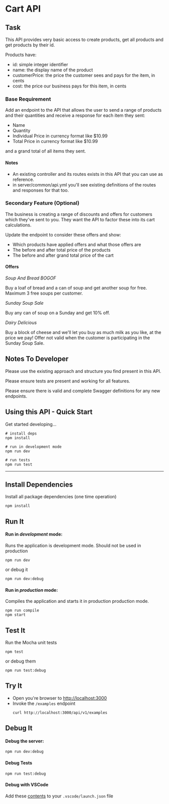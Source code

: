 # Cart API

## Task

This API provides very basic access to create products, get all products and get products by their id.

Products have:
- id: simple integer identifier
- name: the display name of the product
- customerPrice: the price the customer sees and pays for the item, in cents
- cost: the price our business pays for this item, in cents

### Base Requirement

Add an endpoint to the API that allows the user to send a range of products and their quantities and receive a response for each item they sent:
- Name
- Quantity
- Individual Price in currency format like $10.99
- Total Price in currency format like $10.99

and a grand total of all items they sent.

#### Notes
- An existing controller and its routes exists in this API that you can use as reference.
- in server/common/api.yml you'll see existing definitions of the routes and responses for that too.


### Secondary Feature (Optional)

The business is creating a range of discounts and offers for customers which they've sent to you. They want the API to factor these into its cart calculations.

Update the endpoint to consider these offers and show:
- Which products have applied offers and what those offers are
- The before and after total price of the products
- The before and after grand total price of the cart

#### Offers
_Soup And Bread BOGOF_

Buy a loaf of bread and a can of soup and get another soup for free.
Maximum 3 free soups per customer.

_Sunday Soup Sale_

Buy any can of soup on a Sunday and get 10% off.

_Dairy Delicious_

Buy a block of cheese and we'll let you buy as much milk as you like, at the price we pay!
Offer not valid when the customer is participating in the Sunday Soup Sale.

## Notes To Developer

Please use the existing approach and structure you find present in this API.

Please ensure tests are present and working for all features.

Please ensure there is valid and complete Swagger definitions for any new endpoints.


## Using this API - Quick Start

Get started developing...

```shell
# install deps
npm install

# run in development mode
npm run dev

# run tests
npm run test
```

---

## Install Dependencies

Install all package dependencies (one time operation)

```shell
npm install
```

## Run It
#### Run in *development* mode:
Runs the application is development mode. Should not be used in production

```shell
npm run dev
```

or debug it

```shell
npm run dev:debug
```

#### Run in *production* mode:

Compiles the application and starts it in production production mode.

```shell
npm run compile
npm start
```

## Test It

Run the Mocha unit tests

```shell
npm test
```

or debug them

```shell
npm run test:debug
```

## Try It
* Open you're browser to [http://localhost:3000](http://localhost:3000)
* Invoke the `/examples` endpoint 
  ```shell
  curl http://localhost:3000/api/v1/examples
  ```


## Debug It

#### Debug the server:

```
npm run dev:debug
```

#### Debug Tests

```
npm run test:debug
```

#### Debug with VSCode

Add these [contents](https://github.com/cdimascio/generator-express-no-stress/blob/next/assets/.vscode/launch.json) to your `.vscode/launch.json` file
